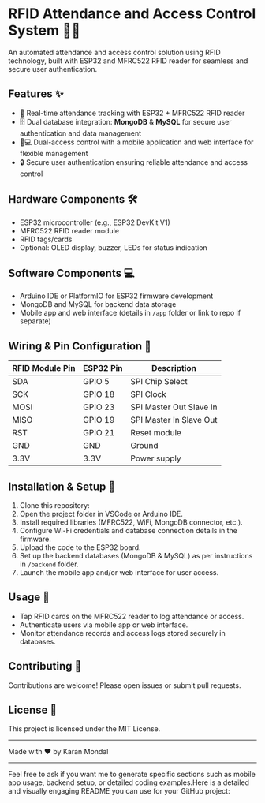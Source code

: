 # RFID Attendance and Access Control System 🎫🔐

An automated attendance and access control solution using RFID technology, built with ESP32 and MFRC522 RFID reader for seamless and secure user authentication.

## Features ✨
- 📡 Real-time attendance tracking with ESP32 + MFRC522 RFID reader
- 🗄️ Dual database integration: **MongoDB** & **MySQL** for secure user authentication and data management
- 📱💻 Dual-access control with a mobile application and web interface for flexible management
- 🔒 Secure user authentication ensuring reliable attendance and access control

## Hardware Components 🛠️
- ESP32 microcontroller (e.g., ESP32 DevKit V1)
- MFRC522 RFID reader module
- RFID tags/cards
- Optional: OLED display, buzzer, LEDs for status indication

## Software Components 💻
- Arduino IDE or PlatformIO for ESP32 firmware development
- MongoDB and MySQL for backend data storage
- Mobile app and web interface (details in `/app` folder or link to repo if separate)

## Wiring & Pin Configuration 🔌
| RFID Module Pin | ESP32 Pin | Description                |
|-----------------|-----------|----------------------------|
| SDA             | GPIO 5    | SPI Chip Select            |
| SCK             | GPIO 18   | SPI Clock                  |
| MOSI            | GPIO 23   | SPI Master Out Slave In    |
| MISO            | GPIO 19   | SPI Master In Slave Out    |
| RST             | GPIO 21   | Reset module               |
| GND             | GND       | Ground                    |
| 3.3V            | 3.3V      | Power supply               |

## Installation & Setup 🚀
1. Clone this repository:
2. Open the project folder in VSCode or Arduino IDE.
3. Install required libraries (MFRC522, WiFi, MongoDB connector, etc.).
4. Configure Wi-Fi credentials and database connection details in the firmware.
5. Upload the code to the ESP32 board.
6. Set up the backend databases (MongoDB & MySQL) as per instructions in `/backend` folder.
7. Launch the mobile app and/or web interface for user access.

## Usage 📝
- Tap RFID cards on the MFRC522 reader to log attendance or access.
- Authenticate users via mobile app or web interface.
- Monitor attendance records and access logs stored securely in databases.

## Contributing 🤝
Contributions are welcome! Please open issues or submit pull requests.

## License 📄
This project is licensed under the MIT License.

---

Made with ❤️ by Karan Mondal

---

Feel free to ask if you want me to generate specific sections such as mobile app usage, backend setup, or detailed coding examples.Here is a detailed and visually engaging README you can use for your GitHub project:

